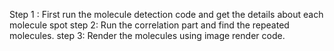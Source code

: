 Step 1 : First run the molecule detection code and get the details about each molecule spot
step 2: Run the correlation part and find the repeated molecules.
step 3: Render the molecules using image render code. 
